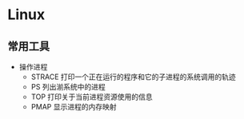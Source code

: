  # Linux

## 常用工具

- 操作进程
  - STRACE 打印一个正在运行的程序和它的子进程的系统调用的轨迹
  - PS 列出湔系统中的进程
  - TOP 打印关于当前进程资源使用的信息
  - PMAP 显示进程的内存映射